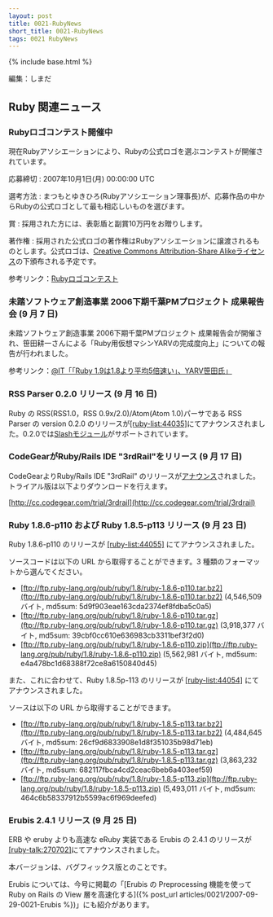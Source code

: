 ```yaml
---
layout: post
title: 0021-RubyNews
short_title: 0021-RubyNews
tags: 0021 RubyNews
---
```

{% include base.html %}


編集：しまだ

## Ruby 関連ニュース

### Rubyロゴコンテスト開催中

現在Rubyアソシエーションにより、Rubyの公式ロゴを選ぶコンテストが開催されています。

応募締切
:  2007年10月1日(月) 00:00:00 UTC

選考方法
:  まつもとゆきひろ(Rubyアソシエーション理事長)が、応募作品の中からRubyの公式ロゴとして最も相応しいものを選びます。

賞
:  採用された方には、表彰盾と副賞10万円をお贈りします。

著作権
:  採用された公式ロゴの著作権はRubyアソシエーションに譲渡されるものとします。公式ロゴは、[Creative Commons Attribution-Share Alikeライセンス](http://creativecommons.org/licenses/by-sa/3.0/)の下頒布される予定です。

参考リンク：[Rubyロゴコンテスト](http://www.ruby-assn.org/logo-contest.html.ja)

### 未踏ソフトウェア創造事業 2006下期千葉PMプロジェクト 成果報告会 (9 月 7 日)

未踏ソフトウェア創造事業 2006下期千葉PMプロジェクト 成果報告会が開催され、笹田耕一さんによる「Ruby用仮想マシンYARVの完成度向上」についての報告が行われました。

参考リンク：[@IT「「Ruby 1.9は1.8より平均5倍速い」、YARV笹田氏」](http://www.atmarkit.co.jp/news/200709/07/yarv.html)

### RSS Parser 0.2.0 リリース (9 月 16 日)

Ruby の RSS(RSS1.0，RSS 0.9x/2.0)/Atom(Atom 1.0)パーサである RSS Parser の version 0.2.0 のリリースが[[ruby-list:44035]](http://blade.nagaokaut.ac.jp/cgi-bin/scat.rb/ruby/ruby-list/44035)にてアナウンスされました。0.2.0では[Slashモジュール](http://web.resource.org/rss/1.0/modules/slash/)がサポートされています。

### CodeGearがRuby/Rails IDE "3rdRail"をリリース (9 月 17 日)

CodeGearよりRuby/Rails IDE "3rdRail" のリリースが[アナウンス](http://www.codegear.com/article/36983)されました。
トライアル版は以下よりダウンロードを行えます。

[http://cc.codegear.com/trial/3rdrail](http://cc.codegear.com/trial/3rdrail)

### Ruby 1.8.6-p110 および Ruby 1.8.5-p113 リリース (9 月 23 日)

Ruby 1.8.6-p110 のリリースが [[ruby-list:44055]](http://blade.nagaokaut.ac.jp/cgi-bin/scat.rb/ruby/ruby-list/44055) にてアナウンスされました。

ソースコードは以下の URL から取得することができます。3 種類のフォーマットから選んでください。

* [ftp://ftp.ruby-lang.org/pub/ruby/1.8/ruby-1.8.6-p110.tar.bz2](ftp://ftp.ruby-lang.org/pub/ruby/1.8/ruby-1.8.6-p110.tar.bz2)  (4,546,509 バイト, md5sum: 5d9f903eae163cda2374ef8fdba5c0a5)
* [ftp://ftp.ruby-lang.org/pub/ruby/1.8/ruby-1.8.6-p110.tar.gz](ftp://ftp.ruby-lang.org/pub/ruby/1.8/ruby-1.8.6-p110.tar.gz)  (3,918,377 バイト, md5sum: 39cbf0cc610e636983cb3311bef3f2d0)
* [ftp://ftp.ruby-lang.org/pub/ruby/1.8/ruby-1.8.6-p110.zip](ftp://ftp.ruby-lang.org/pub/ruby/1.8/ruby-1.8.6-p110.zip)  (5,562,981 バイト, md5sum: e4a478bc1d68388f72ce8a6150840d45)


また、これに合わせて、Ruby 1.8.5p-113 のリリースが [[ruby-list:44054]](http://blade.nagaokaut.ac.jp/cgi-bin/scat.rb/ruby/ruby-list/44054) にてアナウンスされました。

ソースは以下の URL から取得することができます。

* [ftp://ftp.ruby-lang.org/pub/ruby/1.8/ruby-1.8.5-p113.tar.bz2](ftp://ftp.ruby-lang.org/pub/ruby/1.8/ruby-1.8.5-p113.tar.bz2)  (4,484,645 バイト, md5sum: 26cf9d6833908e1d8f351035b98d71eb)
* [ftp://ftp.ruby-lang.org/pub/ruby/1.8/ruby-1.8.5-p113.tar.gz](ftp://ftp.ruby-lang.org/pub/ruby/1.8/ruby-1.8.5-p113.tar.gz)  (3,863,232 バイト, md5sum: 682117fbca4cd2ceac6beb6a403eef59)
* [ftp://ftp.ruby-lang.org/pub/ruby/1.8/ruby-1.8.5-p113.zip](ftp://ftp.ruby-lang.org/pub/ruby/1.8/ruby-1.8.5-p113.zip)  (5,493,011 バイト, md5sum: 464c6b58337912b5599ac6f969deefed)


### Erubis 2.4.1 リリース (9 月 25 日)

ERB や eruby よりも高速な eRuby 実装である Erubis の 2.4.1 のリリースが[[ruby-talk:270702]](http://blade.nagaokaut.ac.jp/cgi-bin/scat.rb/ruby/ruby-talk/270702)にてアナウンスされました。

本バージョンは、バグフィックス版とのことです。

Erubis については、今号に掲載の「[Erubis の Preprocessing 機能を使って Ruby on Rails の View 層を高速化する]({% post_url articles/0021/2007-09-29-0021-Erubis %})」にも紹介があります。


